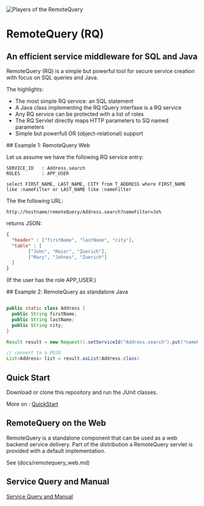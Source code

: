 
![Players of the RemoteQuery](https://docs.google.com/drawings/d/e/2PACX-1vQsPlanMiS2yX50Qxo3qR4Eb2di8tXoW3387qDHBcaJtvpu18WlyTY-k9Gfcvk8bCVCEhC9akweRta2/pub?w=378&amp;h=94)



# RemoteQuery (RQ)

## An efficient service middleware for SQL and Java


RemoteQuery (RQ) is a simple but powerful tool for secure service creation with focus on SQL queries and Java. 

The highlights:

+ The most simple RQ service: an SQL statement
+ A Java class implementing the RQ IQuery interfase is a RQ service
+ Any RQ service can be protected with a list of roles
+ The RQ Servlet directly maps HTTP parameters to SQ named parameters
+ Simple but powerfull OR (object-relational) support

## Example 1: RemoteQuery Web

Let us assume we have the following RQ service entry: 

```
SERVICE_ID   : Address.search
ROLES        : APP_USER

select FIRST_NAME, LAST_NAME, CITY from T_ADDRESS where FIRST_NAME like :nameFilter or LAST_NAME like :nameFilter
```

The the following URL:

```
http://hostname/remoteQuery/Address.search?nameFilter=Jo%
```
 
returns JSON:

```json
{
  "header" : ["firstName", "lastName", "city"],
  "table" : [
        ["John", "Maier", "Zuerich"],
        ["Mary", "Johnes", "Zuerich"]
  ]
}
```
(If the user has the role APP_USER.)

## Example 2: RemoteQuery as standalone Java


```java

public static class Address {
  public String firstName;
  public String lastName;
  public String city;
}

Result result = new Request().setServiceId("Address.search").put("nameFilter", "Jo%").addRole("APP_USER").run();

// convert to a POJO
List<Address> list = result.asList(Address.class)

```


## Quick Start

Download or clone this repository and run the JUnit classes.

More on : [QuickStart](docs/quickstart.md)

## RemoteQuery on the Web

RemoteQuery is a standalone component that can be used as a web backend service delivery. Part of the distribution a RemoteQuery servlet is provided with a default implementation.

See (docs/remotequery_web.md)


## Service Query and Manual

[Service Query and Manual](docs/anatonomy.md)

